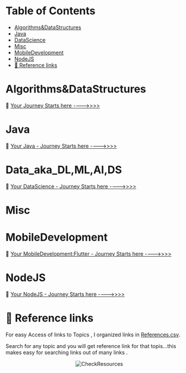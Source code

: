 
Table of Contents
=================

   * [Algorithms&amp;DataStructures](#algorithmsdatastructures)
   * [Java](#java)
   * [DataScience](#datascience)
   * [Misc](#misc)
   * [MobileDevelopment](#mobiledevelopment)
   * [NodeJS](#nodejs)
   * [<g-emoji class="g-emoji" alias="link" fallback-src="https://github.githubassets.com/images/icons/emoji/unicode/1f517.png">🔗</g-emoji>  Reference links](#link--reference-links)



# Algorithms&DataStructures


🏁 [Your Journey Starts here ---->>>>](Algorithms&DataStructures/Readme.md)
# Java 

🏁 [Your Java - Journey Starts here ---->>>>](Java/README.md)


# Data_aka_DL,ML,AI,DS

🏁 [Your DataScience - Journey Starts here ---->>>>](Data_aka_DL,ML,AI,DS/README.md)


# Misc


# MobileDevelopment


🏁 [Your MobileDevelopment:Flutter - Journey Starts here ---->>>>](MobileDevelopment/Flutter/ReadMe.md)


# NodeJS

🏁 [Your NodeJS - Journey Starts here ---->>>>](NodeJS/README.md)



# :link:  Reference links

For easy Access of links to Topics , I organized links in [References.csv](References.csv).

Search for any topic and you will get reference link for that topis...this makes easy for searching links out of many links .



  <p align="center"> 
    <img src="Java/ResourcesFiles/Pictures/CheckResources.gif" alt="CheckResources">
 </p>




<!-- 🏁 -->
<!-- 📃 -->